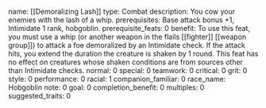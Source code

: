 name: [[Demoralizing Lash]]
type: Combat
description: You cow your enemies with the lash of a whip.
prerequisites: Base attack bonus +1, Intimidate 1 rank, hobgoblin.
prerequisite_feats: 0
benefit: To use this feat, you must use a whip (or another weapon in the flails [[fighter]] [[weapon group]]) to attack a foe demoralized by an Intimidate check. If the attack hits, you extend the duration the creature is shaken by 1 round. This feat has no effect on creatures whose shaken conditions are from sources other than Intimidate checks.
normal: 0
special: 0
teamwork: 0
critical: 0
grit: 0
style: 0
performance: 0
racial: 1
companion_familiar: 0
race_name: Hobgoblin
note: 0
goal: 0
completion_benefit: 0
multiples: 0
suggested_traits: 0
